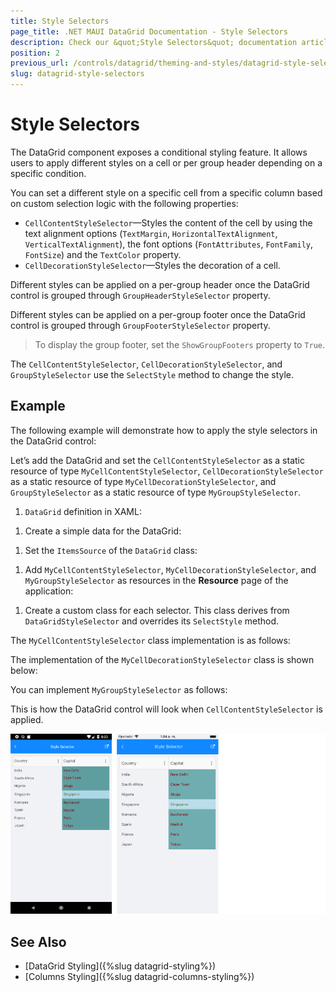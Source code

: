 ```yaml
---
title: Style Selectors
page_title: .NET MAUI DataGrid Documentation - Style Selectors
description: Check our &quot;Style Selectors&quot; documentation article for Telerik DataGrid for .NET MAUI control.
position: 2
previous_url: /controls/datagrid/theming-and-styles/datagrid-style-selectors
slug: datagrid-style-selectors
---
```


# Style Selectors

The DataGrid component exposes a conditional styling feature. It allows users to apply different styles on a cell or per group header depending on a specific condition.

You can set a different style on a specific cell from a specific column based on custom selection logic with the following properties:

* `CellContentStyleSelector`&mdash;Styles the content of the cell by using the text alignment options (`TextMargin`, `HorizontalTextAlignment`, `VerticalTextAlignment`), the font options (`FontAttributes`, `FontFamily`, `FontSize`) and the `TextColor` property.
* `CellDecorationStyleSelector`&mdash;Styles the decoration of a cell.

Different styles can be applied on a per-group header once the DataGrid control is grouped through `GroupHeaderStyleSelector` property.

Different styles can be applied on a per-group footer once the DataGrid control is grouped through `GroupFooterStyleSelector` property.

> To display the group footer, set the `ShowGroupFooters` property to `True`.

The `CellContentStyleSelector`, `CellDecorationStyleSelector`, and `GroupStyleSelector` use the `SelectStyle` method to change the style.

## Example

The following example will demonstrate how to apply the style selectors in the DataGrid control:

Let’s add the DataGrid and set the `CellContentStyleSelector` as a static resource of type `MyCellContentStyleSelector`, `CellDecorationStyleSelector` as a static resource of type `MyCellDecorationStyleSelector`, and `GroupStyleSelector` as a static resource of type `MyGroupStyleSelector`.

1. `DataGrid` definition in XAML:

 <snippet id='datagrid-styleselector-example'/>

1. Create a simple data for the DataGrid:

 <snippet id='datagrid-styleselector-data'/>

1. Set the `ItemsSource` of the `DataGrid` class:

  <snippet id='datagrid-styleselector-items'/>


1. Add `MyCellContentStyleSelector`, `MyCellDecorationStyleSelector`, and `MyGroupStyleSelector` as resources in the **Resource** page of the application:

 <snippet id='datagrid-styleselectors'/>

1. Create a custom class for each selector. This class derives from `DataGridStyleSelector` and overrides its `SelectStyle` method.

The `MyCellContentStyleSelector` class implementation is as follows:

 <snippet id='datagrid-styleselector-cellcontent'/>

The implementation of the `MyCellDecorationStyleSelector` class is shown below:

 <snippet id='datagrid-styleselector-celldecoration'/>


You can implement `MyGroupStyleSelector` as follows:

 <snippet id='datagrid-styleselector-group'/>


This is how the DataGrid control will look when `CellContentStyleSelector` is applied.

![DataGrid StyleSelectors](../images/datagrid-style-selector.png)

## See Also

- [DataGrid Styling]({%slug datagrid-styling%})
- [Columns Styling]({%slug datagrid-columns-styling%})
